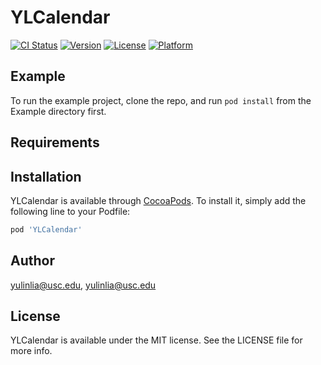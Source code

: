 # YLCalendar

[![CI Status](https://img.shields.io/travis/yulinlia@usc.edu/YLCalendar.svg?style=flat)](https://travis-ci.org/yulinlia@usc.edu/YLCalendar)
[![Version](https://img.shields.io/cocoapods/v/YLCalendar.svg?style=flat)](https://cocoapods.org/pods/YLCalendar)
[![License](https://img.shields.io/cocoapods/l/YLCalendar.svg?style=flat)](https://cocoapods.org/pods/YLCalendar)
[![Platform](https://img.shields.io/cocoapods/p/YLCalendar.svg?style=flat)](https://cocoapods.org/pods/YLCalendar)

## Example

To run the example project, clone the repo, and run `pod install` from the Example directory first.

## Requirements

## Installation

YLCalendar is available through [CocoaPods](https://cocoapods.org). To install
it, simply add the following line to your Podfile:

```ruby
pod 'YLCalendar'
```

## Author

yulinlia@usc.edu, yulinlia@usc.edu

## License

YLCalendar is available under the MIT license. See the LICENSE file for more info.
